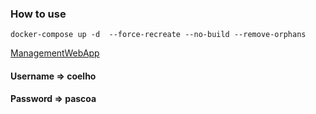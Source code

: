 ### How to use

`
 docker-compose up -d  --force-recreate --no-build --remove-orphans
`

[ManagementWebApp](http://localhost:15672)

#### Username => coelho
#### Password => pascoa